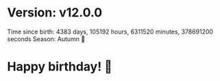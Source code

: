 # Version: v12.0.0
Time since birth: 4383 days, 105192 hours, 6311520 minutes, 378691200 seconds
Season: Autumn 🍁
# Happy birthday! 🎂
